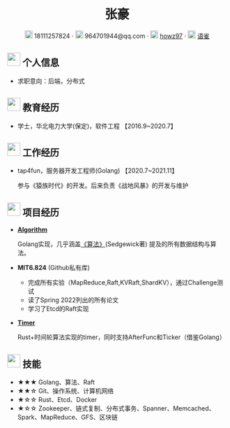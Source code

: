  <center>
     <h1>张豪</h1>
     <div>
         <span>
             <img src="assets/phone-solid.svg" width="18px">
             18111257824
         </span>
         ·
         <span>
             <img src="assets/envelope-solid.svg" width="18px">
             964701944@qq.com
         </span>
         ·
         <span>
             <img src="assets/github-brands.svg" width="18px">
             <a href="https://github.com/howz97">howz97</a>
         </span>
         ·
         <span>
             <img src="assets/rss-solid.svg" width="18px">
             <a href="https://www.yuque.com/howz97">语雀</a>
         </span>
     </div>
 </center>

 ## <img src="assets/info-circle-solid.svg" width="30px"> 个人信息 

 - 求职意向：后端，分布式

## <img src="assets/graduation-cap-solid.svg" width="30px"> 教育经历

- 学士，华北电力大学(保定)，软件工程 【2016.9~2020.7】

## <img src="assets/briefcase-solid.svg" width="30px"> 工作经历

- tap4fun，服务器开发工程师(Golang) 【2020.7~2021.11】

   参与《猿族时代》的开发。后来负责《战地风暴》的开发与维护

## <img src="assets/project-diagram-solid.svg" width="30px"> 项目经历

- [**Algorithm**](https://github.com/howz97/algorithm)

  Golang实现，几乎涵盖[《算法》](https://book.douban.com/subject/19952400/)(Sedgewick著) 提及的所有数据结构与算法。

- **MIT6.824** (Github私有库)

  - 完成所有实验（MapReduce,Raft,KVRaft,ShardKV），通过Challenge测试
  - 读了Spring 2022列出的所有论文
  - 学习了Etcd的Raft实现

- [**Timer**](https://crates.io/crates/time_wheel)
  
  Rust+时间轮算法实现的timer，同时支持AfterFunc和Ticker（借鉴Golang）

## <img src="assets/tools-solid.svg" width="30px"> 技能

- ★★★ Golang、算法、Raft
- ★★☆ Git、操作系统、计算机网络
- ★☆☆ Rust、Etcd、Docker
- ★☆☆ Zookeeper、链式复制、分布式事务、Spanner、Memcached、Spark、MapReduce、GFS、区块链